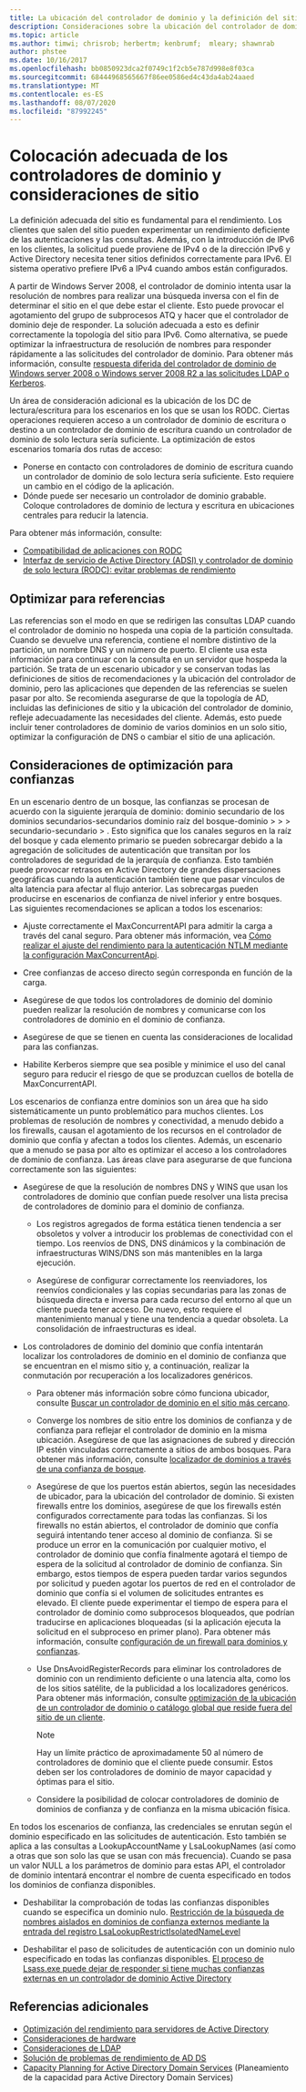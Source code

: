 ```yaml
---
title: La ubicación del controlador de dominio y la definición del sitio en agrega optimización del rendimiento
description: Consideraciones sobre la ubicación del controlador de dominio y la definición del sitio en Active Directory optimización del rendimiento.
ms.topic: article
ms.author: timwi; chrisrob; herbertm; kenbrumf;  mleary; shawnrab
author: phstee
ms.date: 10/16/2017
ms.openlocfilehash: bb0850923dca2f0749c1f2cb5e787d998e8f03ca
ms.sourcegitcommit: 68444968565667f86ee0586ed4c43da4ab24aaed
ms.translationtype: MT
ms.contentlocale: es-ES
ms.lasthandoff: 08/07/2020
ms.locfileid: "87992245"
---
```

# <a name="proper-placement-of-domain-controllers-and-site-considerations"></a>Colocación adecuada de los controladores de dominio y consideraciones de sitio

La definición adecuada del sitio es fundamental para el rendimiento. Los clientes que salen del sitio pueden experimentar un rendimiento deficiente de las autenticaciones y las consultas. Además, con la introducción de IPv6 en los clientes, la solicitud puede proviene de IPv4 o de la dirección IPv6 y Active Directory necesita tener sitios definidos correctamente para IPv6. El sistema operativo prefiere IPv6 a IPv4 cuando ambos están configurados.

A partir de Windows Server 2008, el controlador de dominio intenta usar la resolución de nombres para realizar una búsqueda inversa con el fin de determinar el sitio en el que debe estar el cliente. Esto puede provocar el agotamiento del grupo de subprocesos ATQ y hacer que el controlador de dominio deje de responder. La solución adecuada a esto es definir correctamente la topología del sitio para IPv6. Como alternativa, se puede optimizar la infraestructura de resolución de nombres para responder rápidamente a las solicitudes del controlador de dominio. Para obtener más información, consulte [respuesta diferida del controlador de dominio de Windows server 2008 o Windows server 2008 R2 a las solicitudes LDAP o Kerberos](https://support.microsoft.com/kb/2668820).

Un área de consideración adicional es la ubicación de los DC de lectura/escritura para los escenarios en los que se usan los RODC.  Ciertas operaciones requieren acceso a un controlador de dominio de escritura o destino a un controlador de dominio de escritura cuando un controlador de dominio de solo lectura sería suficiente.  La optimización de estos escenarios tomaría dos rutas de acceso:
-   Ponerse en contacto con controladores de dominio de escritura cuando un controlador de dominio de solo lectura sería suficiente.  Esto requiere un cambio en el código de la aplicación.
-   Dónde puede ser necesario un controlador de dominio grabable.  Coloque controladores de dominio de lectura y escritura en ubicaciones centrales para reducir la latencia.

Para obtener más información, consulte:
-   [Compatibilidad de aplicaciones con RODC](/previous-versions/windows/it-pro/windows-server-2008-R2-and-2008/cc772597(v=ws.10))
-   [Interfaz de servicio de Active Directory (ADSI) y controlador de dominio de solo lectura (RODC): evitar problemas de rendimiento](/archive/blogs/fieldcoding/active-directory-service-interface-adsi-and-the-read-only-domain-controller-rodc-avoiding-performance-issues)

## <a name="optimize-for-referrals"></a>Optimizar para referencias

Las referencias son el modo en que se redirigen las consultas LDAP cuando el controlador de dominio no hospeda una copia de la partición consultada. Cuando se devuelve una referencia, contiene el nombre distintivo de la partición, un nombre DNS y un número de puerto. El cliente usa esta información para continuar con la consulta en un servidor que hospeda la partición. Se trata de un escenario ubicador y se conservan todas las definiciones de sitios de recomendaciones y la ubicación del controlador de dominio, pero las aplicaciones que dependen de las referencias se suelen pasar por alto. Se recomienda asegurarse de que la topología de AD, incluidas las definiciones de sitio y la ubicación del controlador de dominio, refleje adecuadamente las necesidades del cliente. Además, esto puede incluir tener controladores de dominio de varios dominios en un solo sitio, optimizar la configuración de DNS o cambiar el sitio de una aplicación.

## <a name="optimization-considerations-for-trusts"></a>Consideraciones de optimización para confianzas

En un escenario dentro de un bosque, las confianzas se procesan de acuerdo con la siguiente jerarquía de dominio: dominio secundario de los dominios secundarios-secundarios dominio raíz del bosque-dominio &gt; &gt; &gt; secundario-secundario &gt; . Esto significa que los canales seguros en la raíz del bosque y cada elemento primario se pueden sobrecargar debido a la agregación de solicitudes de autenticación que transitan por los controladores de seguridad de la jerarquía de confianza. Esto también puede provocar retrasos en Active Directory de grandes dispersaciones geográficas cuando la autenticación también tiene que pasar vínculos de alta latencia para afectar al flujo anterior. Las sobrecargas pueden producirse en escenarios de confianza de nivel inferior y entre bosques. Las siguientes recomendaciones se aplican a todos los escenarios:

-   Ajuste correctamente el MaxConcurrentAPI para admitir la carga a través del canal seguro. Para obtener más información, vea [Cómo realizar el ajuste del rendimiento para la autenticación NTLM mediante la configuración MaxConcurrentApi](https://support.microsoft.com/kb/2688798/EN-US).

-   Cree confianzas de acceso directo según corresponda en función de la carga.

-   Asegúrese de que todos los controladores de dominio del dominio pueden realizar la resolución de nombres y comunicarse con los controladores de dominio en el dominio de confianza.

-   Asegúrese de que se tienen en cuenta las consideraciones de localidad para las confianzas.

-   Habilite Kerberos siempre que sea posible y minimice el uso del canal seguro para reducir el riesgo de que se produzcan cuellos de botella de MaxConcurrentAPI.

Los escenarios de confianza entre dominios son un área que ha sido sistemáticamente un punto problemático para muchos clientes. Los problemas de resolución de nombres y conectividad, a menudo debido a los firewalls, causan el agotamiento de los recursos en el controlador de dominio que confía y afectan a todos los clientes. Además, un escenario que a menudo se pasa por alto es optimizar el acceso a los controladores de dominio de confianza. Las áreas clave para asegurarse de que funciona correctamente son las siguientes:

-   Asegúrese de que la resolución de nombres DNS y WINS que usan los controladores de dominio que confían puede resolver una lista precisa de controladores de dominio para el dominio de confianza.

    -   Los registros agregados de forma estática tienen tendencia a ser obsoletos y volver a introducir los problemas de conectividad con el tiempo. Los reenvíos de DNS, DNS dinámicos y la combinación de infraestructuras WINS/DNS son más mantenibles en la larga ejecución.

    -   Asegúrese de configurar correctamente los reenviadores, los reenvíos condicionales y las copias secundarias para las zonas de búsqueda directa e inversa para cada recurso del entorno al que un cliente pueda tener acceso. De nuevo, esto requiere el mantenimiento manual y tiene una tendencia a quedar obsoleta. La consolidación de infraestructuras es ideal.

-   Los controladores de dominio del dominio que confía intentarán localizar los controladores de dominio en el dominio de confianza que se encuentran en el mismo sitio y, a continuación, realizar la conmutación por recuperación a los localizadores genéricos.

    -   Para obtener más información sobre cómo funciona ubicador, consulte [Buscar un controlador de dominio en el sitio más cercano](/previous-versions/windows/it-pro/windows-2000-server/cc978016(v=technet.10)).

    -   Converge los nombres de sitio entre los dominios de confianza y de confianza para reflejar el controlador de dominio en la misma ubicación. Asegúrese de que las asignaciones de subred y dirección IP estén vinculadas correctamente a sitios de ambos bosques. Para obtener más información, consulte [localizador de dominios a través de una confianza de bosque](/archive/blogs/askds/domain-locator-across-a-forest-trust).

    -   Asegúrese de que los puertos están abiertos, según las necesidades de ubicador, para la ubicación del controlador de dominio. Si existen firewalls entre los dominios, asegúrese de que los firewalls estén configurados correctamente para todas las confianzas. Si los firewalls no están abiertos, el controlador de dominio que confía seguirá intentando tener acceso al dominio de confianza. Si se produce un error en la comunicación por cualquier motivo, el controlador de dominio que confía finalmente agotará el tiempo de espera de la solicitud al controlador de dominio de confianza. Sin embargo, estos tiempos de espera pueden tardar varios segundos por solicitud y pueden agotar los puertos de red en el controlador de dominio que confía si el volumen de solicitudes entrantes es elevado. El cliente puede experimentar el tiempo de espera para el controlador de dominio como subprocesos bloqueados, que podrían traducirse en aplicaciones bloqueadas (si la aplicación ejecuta la solicitud en el subproceso en primer plano). Para obtener más información, consulte [configuración de un firewall para dominios y confianzas](https://support.microsoft.com/kb/179442).

    -   Use DnsAvoidRegisterRecords para eliminar los controladores de dominio con un rendimiento deficiente o una latencia alta, como los de los sitios satélite, de la publicidad a los localizadores genéricos. Para obtener más información, consulte [optimización de la ubicación de un controlador de dominio o catálogo global que reside fuera del sitio de un cliente](https://support.microsoft.com/kb/306602).

        > [!NOTE]
        > Hay un límite práctico de aproximadamente 50 al número de controladores de dominio que el cliente puede consumir. Estos deben ser los controladores de dominio de mayor capacidad y óptimas para el sitio.


    -  Considere la posibilidad de colocar controladores de dominio de dominios de confianza y de confianza en la misma ubicación física.

En todos los escenarios de confianza, las credenciales se enrutan según el dominio especificado en las solicitudes de autenticación. Esto también se aplica a las consultas a LookupAccountName y LsaLookupNames (así como a otras que son solo las que se usan con más frecuencia). Cuando se pasa un valor NULL a los parámetros de dominio para estas API, el controlador de dominio intentará encontrar el nombre de cuenta especificado en todos los dominios de confianza disponibles.

-   Deshabilitar la comprobación de todas las confianzas disponibles cuando se especifica un dominio nulo. [Restricción de la búsqueda de nombres aislados en dominios de confianza externos mediante la entrada del registro LsaLookupRestrictIsolatedNameLevel](https://support.microsoft.com/kb/818024)

-   Deshabilitar el paso de solicitudes de autenticación con un dominio nulo especificado en todas las confianzas disponibles. [El proceso de Lsass.exe puede dejar de responder si tiene muchas confianzas externas en un controlador de dominio Active Directory](https://support.microsoft.com/kb/923241/EN-US)

## <a name="additional-references"></a>Referencias adicionales
- [Optimización del rendimiento para servidores de Active Directory](index.md)
- [Consideraciones de hardware](hardware-considerations.md)
- [Consideraciones de LDAP](ldap-considerations.md)
- [Solución de problemas de rendimiento de AD DS](troubleshoot.md)
- [Capacity Planning for Active Directory Domain Services](https://go.microsoft.com/fwlink/?LinkId=324566) (Planeamiento de la capacidad para Active Directory Domain Services)